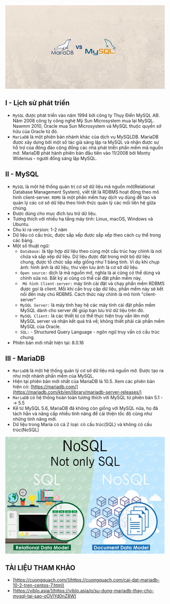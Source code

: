 <img src ="../../images/25 bai linux/mariadb-vs-mysql.png">  
<a name ="I-Lịch sử phát triển"></a>  

## I - Lịch sử phát triển  
- `MySQL` được phát triển vào năm 1994 bởi công ty Thụy Điển MySQL AB. Năm 2008 công ty công nghệ Mỹ Sun Microsystem mua lại MySQL. Nawmm 2010, Oracle mua Sun Microsystem và MySQL thuộc quyền sở hữu của Oracle từ đó.  
- `MariaDB` là một phiên bản nhánh khác của dịch vụ MySQLDB. MariaDB được xây dựng bởi một số tác giả sáng lập ra MySQL và nhận được sự hỗ trợ của đông đảo cộng đồng các nhà phát triển phần mềm mã nguồn mở. MariaDB phát hành phiên bản đầu tiên vào 11/2008 bởi Monty Widenius - người đồng sáng lập MySQL. 

<A NAME="II - MySQL"></a>  

## II - MySQL  
- `MySQL` là một hệ thống quản trị cơ sở dữ liệu mã nguồn mở(Relational Database Management System), viết tắt là RDBMS hoạt động theo mô hình client-server. `RDMS` là một phần mềm hay dịch vụ dùng để tạo và quản lý các cơ sở dữ liệu theo hình thức quản lý các mối liên hệ giữa chúng.  
- Được dùng cho mục đích lưu trữ dữ liệu.  
- Tương thích với nhiều hạ tầng máy tính: Linux, macOS, Windows và Ubuntu.  
- Chu kì ra version: 1-2 năm  
- Dữ liệu có cấu trúc, được sắp xếp được sắp xếp theo cách cụ thể trong các bảng.  
- Một số thuật ngữ:  
  - `Database:` là tập hợp dữ liệu theo cùng một cấu trúc hay chính là nơi chứa và sắp xếp dữ liệu. Dữ liệu được đặt trong một bộ dữ liệu chung, được tổ chức sắp xếp giống như 1 bảng tính. Ví dụ khi chụp ảnh: hình ảnh là dữ liệu, thư viện lưu ảnh là cơ sở dữ liệu.  
  - `Open source:` dịch là mã nguồn mở, nghĩa là ai cũng có thể dùng và chỉnh sửa nó. Bất kỳ ai cũng có thể cài đặt phần mềm này.  
  - ` Mô hình Client-server:` máy tính cài đặt và chạy phần mềm RDBMS được gọi là client. Mỗi khi cần truy cập dữ liệu, phần mềm này sẽ kết nối đến máy chủ RDBMS. Cách thức này chính là mô hình "client-server"  
  - `MySQL Server:` là máy tính hay hệ các máy tính cài đặt phần mềm MySQL dành cho server để giúp bạn lưu trữ dữ liệu trên đó.  
  - `MySQL Client:` là các thiết bị có thể thực hiện truy vấn lên một MySQL server và nhận kết quả trả về; không thiết phải cài phần mềm MySQL của Oracle.  
  - `SQL:` - Structured Query Language - ngôn ngữ truy vấn có cấu trúc chung.  
- Phiên bản mới nhất hiện tại: 8.0.16


<a name="III - MariaDB"></a>

## III - MariaDB  
- `MariaDB` là một hệ thống quản lý cơ sở dữ liệu mã nguồn mở. Được tạo ra như một nhánh phần mềm của MySQL.  
- Hiện tại phiên bản mới nhất của MariaDB là 10.5. Xem các phiên bản hiện có: [https://mariadb.com/](https://mariadb.com/kb/en/library/mariadb-server-releases/) 
- `MariaDB` có hệ thống hoàn toàn tương thích với MySQL từ phiên bản 5.1 --> 5.5
- Kể từ MySQL 5.6, MariaDB đã không còn giống với MySQL nữa, họ đã tách hẳn và nâng cấp nhiều tính năng để cải thiện tốc độ cũng như những tính năng mới.  
- Dữ liệu trong Maria có cả 2 loại: có cấu trúc(SQL) và không có cấu trúc(NoSQL)  

<img src ="../../images/25 bai linux/photo-1-15394044140661301193795.png">  


## TÀI LIỆU THAM KHẢO  
- [https://cuongquach.com/](https://cuongquach.com/cai-dat-mariadb-10-2-tren-centos-7.html)
- [https://viblo.asia/](https://viblo.asia/p/su-dung-mariadb-thay-cho-mysql-tai-sao-oOVlYd0nZ8W)
